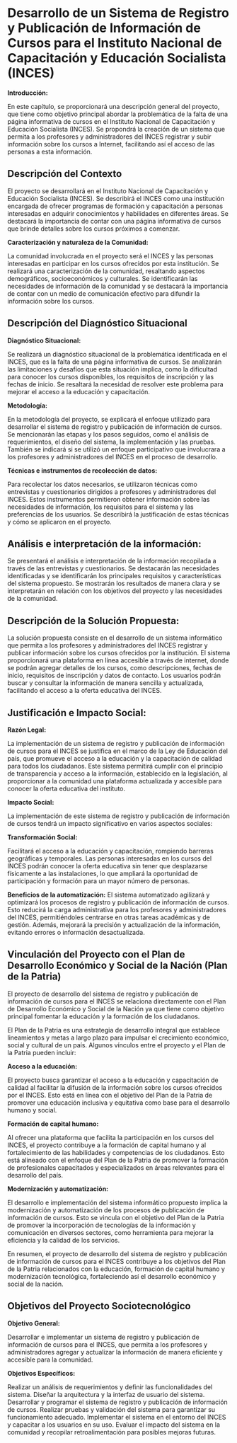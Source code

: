 # Desarrollo de un Sistema de Registro y Publicación de Información de Cursos para el Instituto Nacional de Capacitación y Educación Socialista (INCES)

**Introducción:**

En este capítulo, se proporcionará una descripción general del proyecto, que tiene como objetivo principal abordar la problemática de la falta de una página informativa de cursos en el Instituto Nacional de Capacitación y Educación Socialista (INCES). Se propondrá la creación de un sistema que permita a los profesores y administradores del INCES registrar y subir información sobre los cursos a Internet, facilitando así el acceso de las personas a esta información.

## Descripción del Contexto
El proyecto se desarrollará en el Instituto Nacional de Capacitación y Educación Socialista (INCES). Se describirá el INCES como una institución encargada de ofrecer programas de formación y capacitación a personas interesadas en adquirir conocimientos y habilidades en diferentes áreas. Se destacará la importancia de contar con una página informativa de cursos que brinde detalles sobre los cursos próximos a comenzar.

**Caracterización y naturaleza de la Comunidad:**

La comunidad involucrada en el proyecto será el INCES y las personas interesadas en participar en los cursos ofrecidos por esta institución. Se realizará una caracterización de la comunidad, resaltando aspectos demográficos, socioeconómicos y culturales. Se identificarán las necesidades de información de la comunidad y se destacará la importancia de contar con un medio de comunicación efectivo para difundir la información sobre los cursos.

## Descripción del Diagnóstico Situacional

**Diagnóstico Situacional:**

Se realizará un diagnóstico situacional de la problemática identificada en el INCES, que es la falta de una página informativa de cursos. Se analizarán las limitaciones y desafíos que esta situación implica, como la dificultad para conocer los cursos disponibles, los requisitos de inscripción y las fechas de inicio. Se resaltará la necesidad de resolver este problema para mejorar el acceso a la educación y capacitación.

**Metodología:**

En la metodología del proyecto, se explicará el enfoque utilizado para desarrollar el sistema de registro y publicación de información de cursos. Se mencionarán las etapas y los pasos seguidos, como el análisis de requerimientos, el diseño del sistema, la implementación y las pruebas. También se indicará si se utilizó un enfoque participativo que involucrara a los profesores y administradores del INCES en el proceso de desarrollo.

**Técnicas e instrumentos de recolección de datos:**

Para recolectar los datos necesarios, se utilizaron técnicas como entrevistas y cuestionarios dirigidos a profesores y administradores del INCES. Estos instrumentos permitieron obtener información sobre las necesidades de información, los requisitos para el sistema y las preferencias de los usuarios. Se describirá la justificación de estas técnicas y cómo se aplicaron en el proyecto.

## Análisis e interpretación de la información:

Se presentará el análisis e interpretación de la información recopilada a través de las entrevistas y cuestionarios. Se destacarán las necesidades identificadas y se identificarán los principales requisitos y características del sistema propuesto. Se mostrarán los resultados de manera clara y se interpretarán en relación con los objetivos del proyecto y las necesidades de la comunidad.

## Descripción de la Solución Propuesta:

La solución propuesta consiste en el desarrollo de un sistema informático que permita a los profesores y administradores del INCES registrar y publicar información sobre los cursos ofrecidos por la institución. El sistema proporcionará una plataforma en línea accesible a través de internet, donde se podrán agregar detalles de los cursos, como descripciones, fechas de inicio, requisitos de inscripción y datos de contacto. Los usuarios podrán buscar y consultar la información de manera sencilla y actualizada, facilitando el acceso a la oferta educativa del INCES.

## Justificación e Impacto Social:

**Razón Legal:**

La implementación de un sistema de registro y publicación de información de cursos para el INCES se justifica en el marco de la Ley de Educación del país, que promueve el acceso a la educación y la capacitación de calidad para todos los ciudadanos. Este sistema permitirá cumplir con el principio de transparencia y acceso a la información, establecido en la legislación, al proporcionar a la comunidad una plataforma actualizada y accesible para conocer la oferta educativa del instituto.

**Impacto Social:**

La implementación de este sistema de registro y publicación de información de cursos tendrá un impacto significativo en varios aspectos sociales:

**Transformación Social:**

Facilitará el acceso a la educación y capacitación, rompiendo barreras geográficas y temporales. Las personas interesadas en los cursos del INCES podrán conocer la oferta educativa sin tener que desplazarse físicamente a las instalaciones, lo que ampliará la oportunidad de participación y formación para un mayor número de personas.

**Beneficios de la automatización:** 
El sistema automatizado agilizará y optimizará los procesos de registro y publicación de información de cursos. Esto reducirá la carga administrativa para los profesores y administradores del INCES, permitiéndoles centrarse en otras tareas académicas y de gestión. Además, mejorará la precisión y actualización de la información, evitando errores o información desactualizada.

## Vinculación del Proyecto con el Plan de Desarrollo Económico y Social de la Nación (Plan de la Patria)

El proyecto de desarrollo del sistema de registro y publicación de información de cursos para el INCES se relaciona directamente con el Plan de Desarrollo Económico y Social de la Nación ya que tiene como objetivo principal fomentar la educación y la formación de los ciudadanos.

El Plan de la Patria es una estrategia de desarrollo integral que establece lineamientos y metas a largo plazo para impulsar el crecimiento económico, social y cultural de un país. Algunos vínculos entre el proyecto y el Plan de la Patria pueden incluir:

**Acceso a la educación:** 

El proyecto busca garantizar el acceso a la educación y capacitación de calidad al facilitar la difusión de la información sobre los cursos ofrecidos por el INCES. Esto está en línea con el objetivo del Plan de la Patria de promover una educación inclusiva y equitativa como base para el desarrollo humano y social.

**Formación de capital humano:** 

Al ofrecer una plataforma que facilita la participación en los cursos del INCES, el proyecto contribuye a la formación de capital humano y al fortalecimiento de las habilidades y competencias de los ciudadanos. Esto está alineado con el enfoque del Plan de la Patria de promover la formación de profesionales capacitados y especializados en áreas relevantes para el desarrollo del país.

**Modernización y automatización:** 

El desarrollo e implementación del sistema informático propuesto implica la modernización y automatización de los procesos de publicación de información de cursos. Esto se vincula con el objetivo del Plan de la Patria de promover la incorporación de tecnologías de la información y comunicación en diversos sectores, como herramienta para mejorar la eficiencia y la calidad de los servicios.

En resumen, el proyecto de desarrollo del sistema de registro y publicación de información de cursos para el INCES contribuye a los objetivos del Plan de la Patria relacionados con la educación, formación de capital humano y modernización tecnológica, fortaleciendo así el desarrollo económico y social de la nación.

## Objetivos del Proyecto Sociotecnológico

**Objetivo General:**

Desarrollar e implementar un sistema de registro y publicación de información de cursos para el INCES, que permita a los profesores y administradores agregar y actualizar la información de manera eficiente y accesible para la comunidad.

**Objetivos Específicos:**

Realizar un análisis de requerimientos y definir las funcionalidades del sistema.
Diseñar la arquitectura y la interfaz de usuario del sistema.
Desarrollar y programar el sistema de registro y publicación de información de cursos.
Realizar pruebas y validación del sistema para garantizar su funcionamiento adecuado.
Implementar el sistema en el entorno del INCES y capacitar a los usuarios en su uso.
Evaluar el impacto del sistema en la comunidad y recopilar retroalimentación para posibles mejoras futuras.
